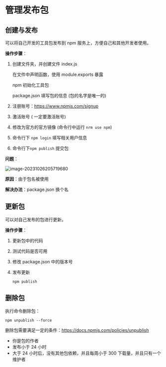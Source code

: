 # 管理发布包

## 创建与发布

可以将自己开发的工具包发布到 npm 服务上，方便自己和其他开发者使用。

**操作步骤**：

1. 创建文件夹，并创建文件 index.js

   在文件中声明函数，使用 module.exports 暴露

   npm 初始化工具包

   package.json 填写包的信息 (包的名字是唯一的)

2. 注册账号：https://www.npmjs.com/signup

3. 激活账号 ( 一定要激活账号)

4. 修改为官方的官方镜像 (命令行中运行 `nrm use npm`)

5. 命令行下 `npm login` 填写相关用户信息

6. 命令行下`npm publish` 提交包

**问题**：

![image-20231026205719680](https://fastly.jsdelivr.net/gh/LetengZzz/img@main/tc2/img202310262057422.png)

**原因**：由于包名被使用

**解决办法**：package.json 换个名

## 更新包

可以对自己发布的包进行更新。

**操作步骤**：

1. 更新包中的代码

2. 测试代码是否可用

3. 修改 package.json 中的版本号

4. 发布更新

   ```shell
   npm publish
   ```

## 删除包

执行命令删除包：

```shell
npm unpublish --force
```

删除包需要满足一定的条件：https://docs.npmjs.com/policies/unpublish

- 你是包的作者
- 发布小于 24 小时
- 大于 24 小时后，没有其他包依赖，并且每周小于 300 下载量，并且只有一个维护者
